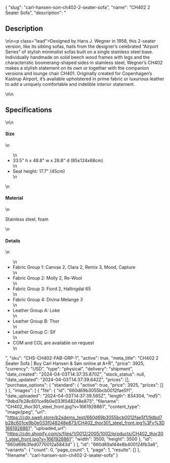 {
  "slug": "carl-hansen-son-ch402-2-seater-sofa",
  "name": "CH402 2 Seater Sofa",
  "description": "<h2>Description</h2>\n<!-- split -->\n<p class=\"lead\">Designed by Hans J. Wegner in 1958, this 2-seater version, like its sibling sofas, hails from the designer’s celebrated “Airport Series\" of stylish minimalist sofas built on a single stainless steel base. Individually handmade on solid beech wood frames with legs and the characteristic boomerang-shaped sides in stainless steel, Wegner’s CH402 makes a stylish statement on its own or together with the companion versions and lounge chair CH401. Originally created for Copenhagen’s Kastrup Airport, it’s available upholstered in prime fabric or luxurious leather to add a uniquely comfortable and indelible interior statement.</p>\n<!-- split -->\n<h2>Specifications</h2>\n<!-- split -->\n<h4>Size</h4>\n<ul>\n<li>33.5\" h x 48.8\" w x 26.8\" d (85x124x68cm)</li>\n<li>Seat height: 17.7\" (45cm)</li>\n</ul>\n<h4>Material</h4>\n<p>Stainless steel, foam</p>\n<h4>Details</h4>\n<ul>\n<li>Fabric Group 1: Canvas 2, Clara 2, Remix 3, Mood, Capture</li>\n<li>Fabric Group 2: Molly 2, Re-Wool</li>\n<li>Fabric Group 3: Fiord 2, Hallingdal 65</li>\n<li>Fabric Group 4: Divina Melange 3</li>\n<li>Leather Group A: Loke</li>\n<li>Leather Group B: Thor</li>\n<li>Leather Group C: Sif</li>\n<li>COM and COL are available on request</li>\n</ul>",
  "sku": "CHS-CH402-FAB-GRP-1",
  "active": true,
  "meta_title": "CH402 2 Seater Sofa | Buy Carl Hansen & Søn online at A+R",
  "price": 3925,
  "currency": "USD",
  "type": "physical",
  "delivery": "shipment",
  "date_created": "2024-04-03T14:37:35.870Z",
  "stock_status": null,
  "date_updated": "2024-04-03T14:37:39.642Z",
  "prices": [],
  "purchase_options": {
    "standard": {
      "active": true,
      "price": 3925,
      "prices": []
    }
  },
  "images": [
    {
      "file": {
        "id": "660d69b3055bcb0012fae5f1",
        "date_uploaded": "2024-04-03T14:37:39.565Z",
        "length": 834304,
        "md5": "9dbd7b28c601ce9b0e033f048248e873",
        "filename": "CH402_thor301_steel_front.jpg?v=1661928861",
        "content_type": "image/jpeg",
        "url": "https://cdn.swell.store/b2sdemo_test/660d69b3055bcb0012fae5f1/9dbd7b28c601ce9b0e033f048248e873/CH402_thor301_steel_front.jpg%3Fv%3D1661928861",
        "uploaded_url": "https://cdn.shopify.com/s/files/1/0012/2005/1002/products/CH402_thor301_steel_front.jpg?v=1661928861",
        "width": 3500,
        "height": 3500
      },
      "id": "660d69b3fed0770012a5843d"
    }
  ],
  "id": "660d69af44e8b400124fb3a6",
  "variants": {
    "count": 0,
    "page_count": 1,
    "page": 1,
    "results": []
  },
  "filename": "carl-hansen-son-ch402-2-seater-sofa"
}